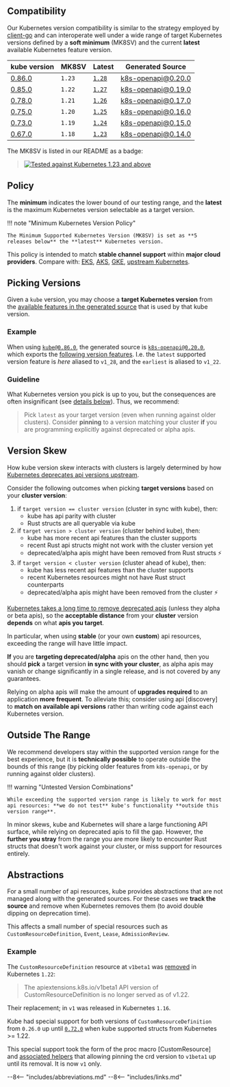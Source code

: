 ## Compatibility

Our Kubernetes version compatibility is similar to the strategy employed by [client-go](https://github.com/kubernetes/client-go#compatibility-matrix) and can interoperate well under a wide range of target Kubernetes versions defined by a **soft minimum** (MK8SV) and  the current **latest** available Kubernetes feature version.

| kube version   | MK8SV   | Latest  | Generated Source  |
| -------------- | ------- | ------- | ----------------- |
| [0.86.0](https://github.com/kube-rs/kube/releases/tag/0.86.0)  |  `1.23` | [`1.28`](https://kubernetes.io/blog/2023/08/15/kubernetes-v1-28-release/) | [k8s-openapi@0.20.0](https://github.com/Arnavion/k8s-openapi/releases/tag/v0.20.0) |
| [0.85.0](https://github.com/kube-rs/kube/releases/tag/0.85.0)  |  `1.22` | [`1.27`](https://kubernetes.io/blog/2023/04/11/kubernetes-v1-27-release/) | [k8s-openapi@0.19.0](https://github.com/Arnavion/k8s-openapi/releases/tag/v0.19.0) |
| [0.78.0](https://github.com/kube-rs/kube/releases/tag/0.78.0)  |  `1.21` | [`1.26`](https://kubernetes.io/blog/2022/12/09/kubernetes-v1-26-release/) | [k8s-openapi@0.17.0](https://github.com/Arnavion/k8s-openapi/releases/tag/v0.17.0) |
| [0.75.0](https://github.com/kube-rs/kube/releases/tag/0.75.0)  |  `1.20` | [`1.25`](https://kubernetes.io/blog/2022/08/23/kubernetes-v1-25-release/) | [k8s-openapi@0.16.0](https://github.com/Arnavion/k8s-openapi/releases/tag/v0.16.0) |
| [0.73.0](https://github.com/kube-rs/kube/releases/tag/0.73.0)  |  `1.19` | [`1.24`](https://kubernetes.io/blog/2022/05/03/kubernetes-1-24-release-announcement/) | [k8s-openapi@0.15.0](https://github.com/Arnavion/k8s-openapi/releases/tag/v0.15.0) |
| [0.67.0](https://github.com/kube-rs/kube/releases/tag/0.67.0)  |  `1.18` | [`1.23`](https://kubernetes.io/blog/2021/12/07/kubernetes-1-23-release-announcement/) | [k8s-openapi@0.14.0](https://github.com/Arnavion/k8s-openapi/releases/tag/v0.14.0) |

<!-- NB: k8s-openapi 0.18 did not introduce a new Kubernetes version: https://github.com/Arnavion/k8s-openapi/releases/tag/v0.18.0 so its bump is not listed -->

The MK8SV is listed in our README as a badge:

> [![Tested against Kubernetes 1.23 and above](https://img.shields.io/badge/MK8SV-1.23-326ce5.svg)](https://kube.rs/kubernetes-version)

## Policy

The **minimum** indicates the lower bound of our testing range, and the **latest** is the maximum Kubernetes version selectable as a target version.

!!! note "Minimum Kubernetes Version Policy"

    The Minimum Supported Kubernetes Version (MK8SV) is set as **5 releases below** the **latest** Kubernetes version.

This policy is intended to match **stable channel support** within **major cloud providers**.
Compare with: [EKS](https://docs.aws.amazon.com/eks/latest/userguide/kubernetes-versions.html), [AKS](https://docs.microsoft.com/en-us/azure/aks/supported-kubernetes-versions?tabs=azure-cli#aks-kubernetes-release-calendar), [GKE](https://cloud.google.com/kubernetes-engine/docs/release-schedule), [upstream Kubernetes](https://endoflife.date/kubernetes).

## Picking Versions

Given a `kube` version, you may choose a **target Kubernetes version** from the [available features in the generated source](https://docs.rs/crate/k8s-openapi/latest/features) that is used by that kube version.

### Example

When using [`kube@0.86.0`](https://github.com/kube-rs/kube/releases/tag/0.86.0), the generated source is [`k8s-openapi@0.20.0`](https://github.com/Arnavion/k8s-openapi/releases/tag/v0.20.0), which exports the [following version features](https://docs.rs/crate/k8s-openapi/0.20.0/features). I.e. the `latest` supported version feature is _here_ aliased to `v1_28`, and the `earliest` is aliased to `v1_22`.

### Guideline

What Kubernetes version you pick is up to you, but the consequences are often insignificant (see [details below](#version-skew)). Thus, we recommend:

> Pick `latest` as your target version (even when running against older clusters). Consider **pinning** to a version matching your cluster **if** you are programming explicitly against deprecated or alpha apis.

<!--
With [k8s-pb], we plan on [doing this automatically](https://github.com/kube-rs/k8s-pb/issues/10).
-->

## Version Skew

How kube version skew interacts with clusters is largely determined by how [Kubernetes deprecates api versions upstream](https://kubernetes.io/docs/reference/using-api/deprecation-policy/).

Consider the following outcomes when picking **target versions** based on your **cluster version**:

1. if `target version == cluster version` (cluster in sync with kube), then:
    * kube has api parity with cluster
    * Rust structs are all queryable via kube
2. if `target version > cluster version` (cluster behind kube), then:
    * kube has more recent api features than the cluster supports
    * recent Rust api structs might not work with the cluster version yet
    * deprecated/alpha apis might have been removed from Rust structs ⚡
3. if `target version < cluster version` (cluster ahead of kube), then:
    * kube has less recent api features than the cluster supports
    * recent Kubernetes resources might not have Rust struct counterparts
    * deprecated/alpha apis might have been removed from the cluster ⚡

[Kubernetes takes a long time to remove deprecated apis](https://kubernetes.io/docs/reference/using-api/deprecation-policy/) (unless they alpha or beta apis), so the **acceptable distance** from your **cluster** version **depends** on what **apis you target**.

In particular, when using **stable** (or your own **custom**) api resources, exceeding the range will have little impact.

**If** you are **targeting deprecated/alpha** apis on the other hand, then you should **pick** a target version **in sync with your cluster**, as alpha apis may vanish or change significantly in a single release, and is not covered by any guarantees.

Relying on alpha apis will make the amount of **upgrades required** to an application **more frequent**. To alleviate this; consider using api [discovery] to **match on available api versions** rather than writing code against each Kubernetes version.

## Outside The Range

We recommend developers stay within the supported version range for the best experience, but it is **technically possible** to operate outside the bounds of this range (by picking older features from `k8s-openapi`, or by running against older clusters).

!!! warning "Untested Version Combinations"

    While exceeding the supported version range is likely to work for most api resources: **we do not test** kube's functionality **outside this version range**.

In minor skews, kube and Kubernetes will share a large functioning API surface, while relying on deprecated apis to fill the gap. However, the **further you stray** from the range you are more likely to encounter Rust structs that doesn't work against your cluster, or miss support for resources entirely.

## Abstractions

For a small number of api resources, kube provides abstractions that are not managed along with the generated sources. For these cases we __track the source__ and remove when Kubernetes removes them (to avoid double dipping on deprecation time).

This affects a small number of special resources such as `CustomResourceDefinition`, `Event`, `Lease`, `AdmissionReview`.

### Example

The `CustomResourceDefinition` resource at `v1beta1` was [removed](https://kubernetes.io/docs/reference/using-api/deprecation-guide/) in Kubernetes `1.22`:

> The apiextensions.k8s.io/v1beta1 API version of CustomResourceDefinition is no longer served as of v1.22.

Their replacement; in `v1` was released in Kubernetes `1.16`.

Kube had special support for both versions of `CustomResourceDefinition` from `0.26.0` up until [`0.72.0`](https://github.com/kube-rs/kube-rs/releases/tag/0.72.0) when kube supported structs from Kubernetes >= 1.22.

This special support took the form of the proc macro [CustomResource] and [associated helpers](https://docs.rs/kube/latest/kube/core/crd/index.html) that allowing pinning the crd version to `v1beta1` up until its removal. It is now `v1` only.

--8<-- "includes/abbreviations.md"
--8<-- "includes/links.md"

